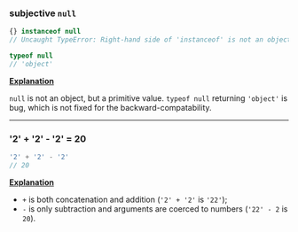 ### subjective `null`

```js
{} instanceof null
// Uncaught TypeError: Right-hand side of 'instanceof' is not an object
```

```js
typeof null
// 'object'
```

**[Explanation](https://stackoverflow.com/a/7968470)**

`null` is not an object, but a primitive value. `typeof null` returning `'object'` is bug, which is not fixed for the backward-compatability.

---

### '2' + '2' - '2' = 20

```js
'2' + '2' - '2'
// 20
```

**[Explanation](https://stackoverflow.com/a/48675918)**

- `+` is both concatenation and addition (`'2' + '2'` is `'22'`);
- `-` is only subtraction and arguments are coerced to numbers (`'22' - 2` is `20`).
